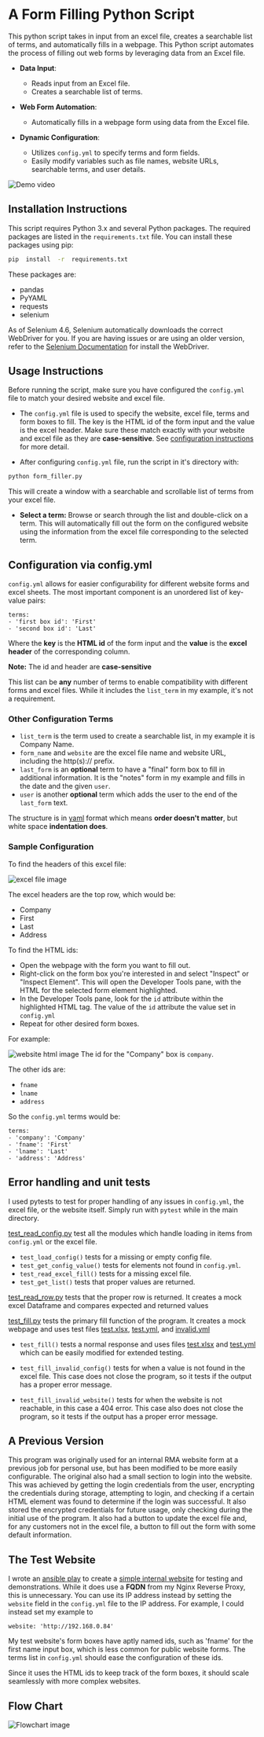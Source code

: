 
# A Form Filling Python Script

This python script takes in input from an excel file, creates a searchable list of terms, and automatically fills in a webpage. This Python script automates the process of filling out web forms by leveraging data from an Excel file.

- **Data Input**:
    - Reads input from an Excel file.
    - Creates a searchable list of terms.

- **Web Form Automation**:
    - Automatically fills in a webpage form using data from the Excel file.

- **Dynamic Configuration**:
    - Utilizes `config.yml` to specify terms and form fields.
    - Easily modify variables such as file names, website URLs, searchable terms, and user details.


![Demo video](demo_files/form_filler.webp)


## Installation Instructions

This script requires Python 3.x and several Python packages. The required packages are listed in the `requirements.txt` file. You can install these packages using pip:
```bash
pip  install  -r  requirements.txt
```
These  packages are:
- pandas
- PyYAML
- requests
- selenium

 
As  of  Selenium  4.6,  Selenium  automatically  downloads  the  correct  WebDriver  for  you. If you are having issues or are using an older version, refer to the [Selenium Documentation](https://www.selenium.dev/documentation/webdriver/troubleshooting/errors/driver_location/) for install the WebDriver.
## Usage Instructions

Before running the script, make sure you have configured the `config.yml` file to match your desired website and excel file.

-  The `config.yml` file is used to specify the website, excel file, terms and form boxes to fill. The key is the HTML id of the form input and the value is the excel header. Make sure these match exactly with your website and excel file as they are **case-sensitive**. See [configuration instructions](#Configuration-via-config.yml) for more detail.

- After configuring `config.yml` file, run the script in it's directory with:
 ```bash
 python form_filler.py
 ```

This will create a window with a searchable and scrollable list of terms from your excel file.

- **Select a term:** Browse or search through the list and double-click on a term. This will automatically fill out the form on the configured website using the information from the excel file corresponding to the selected term.

## Configuration via config.yml

  

`config.yml` allows for easier configurability for different website forms and excel sheets. The most important component is an unordered list of key-value pairs:

  
```
terms:
- 'first box id': 'First'
- 'second box id': 'Last'
```
  
Where the **key** is the **HTML id** of the form input and the **value** is the **excel header** of the corresponding column.

**Note:** The id and header are **case-sensitive**

This list can be **any** number of terms to enable compatibility with different forms and excel files. While it includes the `list_term` in my example, it's not a requirement.

### Other Configuration Terms
- `list_term` is the term used to create a searchable list, in my example it is Company Name.
- `form_name` and `website` are the excel file name and website URL, including the http(s):// prefix.
- `last_form` is an **optional** term to have a "final" form box to fill in additional information. It is the "notes" form in my example and fills in the date and the given `user`.
- `user` is another **optional** term which adds the user to the end of the `last_form` text.

  

The structure is in [yaml](https://en.wikipedia.org/wiki/YAML) format which means **order doesn't matter**, but white space **indentation does**.

### Sample Configuration
To find the headers of this excel file:

![excel file image](demo_files/excel.png)

The excel headers are the top row, which would be:
- Company
- First
- Last
- Address

To find the HTML ids:
- Open the webpage with the form you want to fill out.
- Right-click on the form box you're interested in and select "Inspect" or "Inspect Element". This will open the Developer Tools pane, with the HTML for the selected form element highlighted.
- In the Developer Tools pane, look for the `id` attribute within the highlighted HTML tag. The value of the `id` attribute the value set in `config.yml`
- Repeat for other desired form boxes.

For example:

![website html image](demo_files/html_id.png)
The id for the "Company" box is `company`.

The other ids are:
- `fname`
- `lname`
- `address`

So the `config.yml` terms would be:
```
terms:
- 'company': 'Company'
- 'fname': 'First'
- 'lname': 'Last'
- 'address': 'Address'
```

  

## Error handling and unit tests

I used pytests to test for proper handling of any issues in `config.yml`, the excel file, or the website itself. Simply run with `pytest` while in the main directory.

[test_read_config.py](/tests/test_read_config.py) test all the modules which handle loading in items from `config.yml` or the excel file.

- `test_load_config()` tests for a missing or empty config file.
- `test_get_config_value()` tests for elements not found in `config.yml`.
- `test_read_excel_fill()` tests for a missing excel file.
- `test_get_list()` tests that proper values are returned.

  

[test_read_row.py](/tests/test_read_row.py) tests that the proper row is returned. It creates a mock excel Dataframe and compares expected and returned values

  

[test_fill.py](/tests/test_fill.py) tests the primary fill function of the program. It creates a mock webpage and uses test files [test.xlsx](/tests/test.xlsx), [test.yml](/tests/test.yml), and [invalid.yml](/tests/invalid.yml)

- `test_fill()` tests a normal response and uses files [test.xlsx](/tests/test.xlsx) and [test.yml](/tests/test.yml) which can be easily modified for extended testing.

- `test_fill_invalid_config()` tests for when a value is not found in the excel file. This case does not close the program, so it tests if the output has a proper error message.

- `test_fill_invalid_website()` tests for when the website is not reachable, in this case a 404 error. This case also does not close the program, so it tests if the output has a proper error message.

## A Previous Version

This program was originally used for an internal RMA website form at a previous job for personal use, but has been modified to be more easily configurable. The original also had a small section to login into the website. This was achieved by getting the login credentials from the user, encrypting the credentials during storage, attempting to login, and checking if a certain HTML element was found to determine if the login was successful. It also stored the encrypted credentials for future usage, only checking during the initial use of the program. It also had a button to update the excel file and, for any customers not in the excel file, a button to fill out the form with some default information.

## The Test Website

I wrote an [ansible play](https://github.com/teddiursa/ansible_scripts/blob/main/roles/simple_website/tasks/main.yml) to create a [simple internal website](demo_files/form.html) for testing and demonstrations. While it does use a **FQDN** from my Nginx Reverse Proxy, this is unnecessary. 
 You can use its IP address instead by setting the `website` field in the `config.yml` file to the IP address.
 For example, I could instead set my example to
 ```
 website: 'http://192.168.0.84'
 ```


My test website's form boxes have aptly named ids, such as 'fname' for the first name input box, which is less common for public website forms. The terms list in `config.yml` should ease the configuration of these ids.

Since it uses the HTML ids to keep track of the form boxes, it should scale seamlessly with more complex websites.

## Flow Chart
![Flowchart image](demo_files/form_filler.svg)

